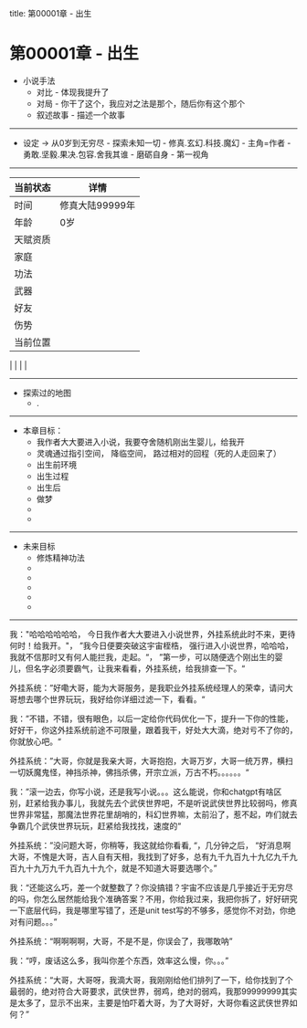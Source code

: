 title: 第00001章 - 出生
# 第00001章 - 出生

- 小说手法
    - 对比 - 体现我提升了
    - 对局 - 你干了这个，我应对之法是那个，随后你有这个那个
    - 叙述故事 - 描述一个故事

------------------------------------------------------------------------

- 设定 -> 从0岁到无穷尽 - 探索未知一切 - 修真.玄幻.科技.魔幻 - 主角=作者 - 勇敢.坚毅.果决.包容.舍我其谁 - 磨砺自身 - 第一视角

------------------------------------------------------------------------

| 当前状态 | 详情 |
|---------|-----|
时间    | 修真大陆99999年
年龄    | 0岁 
天赋资质 | 
家庭    |  
功法    |  
武器    |  
好友    |  
伤势    |
当前位置 | 
| 
| 
| 
| 

------------------------------------------------------------------------

- 探索过的地图
    - .

------------------------------------------------------------------------

- 本章目标：
    - 我作者大大要进入小说，我要夺舍随机刚出生婴儿，给我开
    - 灵魂通过指引空间， 降临空间， 路过相对的回程（死的人走回来了）
    - 出生前环境
    - 出生过程
    - 出生后
    - 做梦
    - 
    - 


------------------------------------------------------------------------

- 未来目标
    - 修炼精神功法
    - 
    - 
    - 
    - 
    - 

------------------------------------------------------------------------

我："哈哈哈哈哈哈， 今日我作者大大要进入小说世界，外挂系统此时不来，更待何时！给我开。"， ”我今日便要突破这宇宙桎梏， 强行进入小说世界，哈哈哈，我就不信那时又有何人能拦我，走起。“， ”第一步，可以随便选个刚出生的婴儿，但名字必须要霸气，让我来看看，外挂系统，给我排查一下。“

外挂系统：”好嘞大哥，能为大哥服务，是我职业外挂系统经理人的荣幸，请问大哥想去哪个世界玩玩，我好给你详细过滤一下，看看。“

我：”不错，不错，很有眼色，以后一定给你代码优化一下，提升一下你的性能，好好干，你这外挂系统前途不可限量，跟着我干，好处大大滴，绝对亏不了你的，你就放心吧。“

外挂系统：”大哥，你就是我亲大哥，大哥抱抱，大哥万岁，大哥一统万界，横扫一切妖魔鬼怪，神挡杀神，佛挡杀佛，开宗立派，万古不朽。。。。。。“

我：”滚一边去，你写小说，还是我写小说。。。这么能说，你和chatgpt有啥区别，赶紧给我办事儿，我就先去个武侠世界吧，不是听说武侠世界比较弱吗，修真世界非常猛，那魔法世界花里胡哨的，科幻世界嘛，太前沿了，惹不起，咋们就去争霸几个武侠世界玩玩，赶紧给我找找，速度的“

外挂系统：”没问题大哥，你稍等，我这就给你看看, “，几分钟之后， “好消息啊大哥，不愧是大哥，吉人自有天相，我找到了好多，总有九千九百九十九亿九千九百九十九万九千九百九十九个，就是不知道大哥要选哪个。”

我：“还能这么巧，差一个就整数了？你没搞错？宇宙不应该是几乎接近于无穷尽的吗，你怎么居然能给我个准确答案？不用，你给我过来，我把你拆了，好好研究一下底层代码，我是哪里写错了，还是unit test写的不够多，感觉你不对劲，你绝对有问题。。。”

外挂系统：“啊啊啊啊，大哥，不是不是，你误会了，我哪敢呐”

我：“哼，废话这么多，我叫你差个东西，效率这么慢，你。。。”

外挂系统：“大哥，大哥呀，我滴大哥，我刚刚给他们排列了一下，给你找到了个最弱的，绝对符合大哥要求，武侠世界，弱鸡，绝对的弱鸡，我那99999999其实是太多了，显示不出来，主要是怕吓着大哥，为了大哥好，大哥你看这武侠世界如何？”